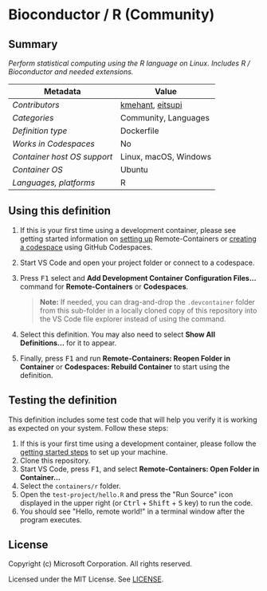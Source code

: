 # Bioconductor / R (Community)

## Summary

*Perform statistical computing using the R language on Linux. Includes R / Bioconductor and needed extensions.*

| Metadata | Value |  
|----------|-------|
| *Contributors* | [kmehant](mailto:kmehant@gmail.com), [eitsupi](https://github.com/eitsupi) |
| *Categories* | Community, Languages |
| *Definition type* | Dockerfile |
| *Works in Codespaces* | No |
| *Container host OS support* | Linux, macOS, Windows |
| *Container OS* | Ubuntu |
| *Languages, platforms* | R |

## Using this definition

1. If this is your first time using a development container, please see getting started information on [setting up](https://aka.ms/vscode-remote/containers/getting-started) Remote-Containers or [creating a codespace](https://aka.ms/ghcs-open-codespace) using GitHub Codespaces.

2. Start VS Code and open your project folder or connect to a codespace.

3. Press <kbd>F1</kbd> select and **Add Development Container Configuration Files...** command for **Remote-Containers** or **Codespaces**.

   > **Note:** If needed, you can drag-and-drop the `.devcontainer` folder from this sub-folder in a locally cloned copy of this repository into the VS Code file explorer instead of using the command.

4. Select this definition. You may also need to select **Show All Definitions...** for it to appear.

5. Finally, press <kbd>F1</kbd> and run **Remote-Containers: Reopen Folder in Container** or **Codespaces: Rebuild Container** to start using the definition.

## Testing the definition

This definition includes some test code that will help you verify it is working as expected on your system. Follow these steps:

1. If this is your first time using a development container, please follow the [getting started steps](https://aka.ms/vscode-remote/containers/getting-started) to set up your machine.
2. Clone this repository.
3. Start VS Code, press <kbd>F1</kbd>, and select **Remote-Containers: Open Folder in Container...**
4. Select the `containers/r` folder.
5. Open the `test-project/hello.R` and press the "Run Source" icon displayed in the upper right (or <kbd>Ctrl</kbd> + <kbd>Shift</kbd> + <kbd>S</kbd> key) to run the code.
6. You should see "Hello, remote world!" in a terminal window after the program executes.

## License

Copyright (c) Microsoft Corporation. All rights reserved.

Licensed under the MIT License. See [LICENSE](https://github.com/microsoft/vscode-dev-containers/blob/main/LICENSE).
